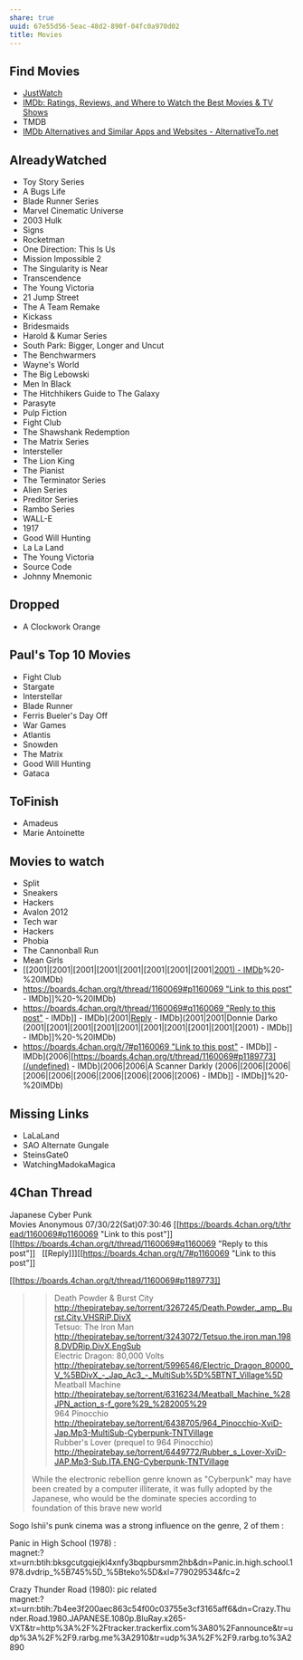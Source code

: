 ```yaml
---
share: true
uuid: 67e55d56-5eac-48d2-890f-04fc0a970d02
title: Movies
---
```

## Find Movies

*   [JustWatch](https://www.justwatch.com)
*   [IMDb: Ratings, Reviews, and Where to Watch the Best Movies & TV Shows](https://www.imdb.com)
* TMDB
*   [IMDb Alternatives and Similar Apps and Websites - AlternativeTo.net](https://alternativeto.net/software/imdb/)

AlreadyWatched
--------------

*   Toy Story Series
*   A Bugs Life
*   Blade Runner Series
*   Marvel Cinematic Universe
*   2003 Hulk
*   Signs
*   Rocketman
*   One Direction: This Is Us
*   Mission Impossible 2
*   The Singularity is Near
*   Transcendence
*   The Young Victoria
*   21 Jump Street
*   The A Team Remake
*   Kickass
*   Bridesmaids
*   Harold & Kumar Series
*   South Park: Bigger, Longer and Uncut
*   The Benchwarmers
*   Wayne's World
*   The Big Lebowski
*   Men In Black
*   The Hitchhikers Guide to The Galaxy
*   Parasyte
*   Pulp Fiction
*   Fight Club
*   The Shawshank Redemption
*   The Matrix Series
*   Intersteller
*   The Lion King
*   The Pianist
*   The Terminator Series
*   Alien Series
*   Preditor Series
*   Rambo Series
*   WALL-E
*   1917
*   Good Will Hunting
*   La La Land
*   The Young Victoria
*   Source Code
*   Johnny Mnemonic

Dropped
-------

*   A Clockwork Orange

Paul's Top 10 Movies
--------------------

*   Fight Club
*   Stargate
*   Interstellar
*   Blade Runner
*   Ferris Bueler's Day Off
*   War Games
*   Atlantis
*   Snowden
*   The Matrix
*   Good Will Hunting
*   Gataca

ToFinish
--------

*   Amadeus
*   Marie Antoinette

Movies to watch
---------------

*   Split
*   Sneakers
*   Hackers
*   Avalon 2012
*   Tech war
*   Hackers
*   Phobia
*   The Cannonball Run
*   Mean Girls
*   [[2001|[2001|[2001|[2001|[2001|[2001|[2001|[2001|[2001) - IMDb](/undefined)%20-%20IMDb)
*   [https://boards.4chan.org/t/thread/1160069#p1160069 "Link to this post"](/undefined) - IMDb]]%20-%20IMDb)
*   [https://boards.4chan.org/t/thread/1160069#q1160069 "Reply to this post"](/undefined) - IMDb]] - IMDb](2001|[Reply](/undefined) - IMDb](2001|2001|Donnie Darko (2001|[2001|[2001|[2001|[2001|[2001|[2001|[2001|[2001|[2001) - IMDb]] - IMDb]]%20-%20IMDb)
*   [https://boards.4chan.org/t/7#p1160069 "Link to this post"](/undefined) - IMDb]] - IMDb](2006|[https://boards.4chan.org/t/thread/1160069#p1189773](/undefined) - IMDb](2006|2006|A Scanner Darkly (2006|[2006|[2006|[2006|[2006|[2006|[2006|[2006|[2006|[2006) - IMDb]] - IMDb]]%20-%20IMDb)

Missing Links
-------------

*   LaLaLand
*   SAO Alternate Gungale
*   SteinsGate0
*   WatchingMadokaMagica
## 4Chan Thread

Japanese Cyber Punk Movies Anonymous 07/30/22(Sat)07:30:46 [[https://boards.4chan.org/t/thread/1160069#p1160069 "Link to this post"]][[https://boards.4chan.org/t/thread/1160069#q1160069 "Reply to this post"]]   [[Reply]]][[https://boards.4chan.org/t/7#p1160069 "Link to this post"]]

[[https://boards.4chan.org/t/thread/1160069#p1189773]]

> >Death Powder & Burst City  
> http://thepiratebay.se/torrent/3267245/Death.Powder._amp_.Burst.City.VHSRiP.DivX  
> >Tetsuo: The Iron Man  
> http://thepiratebay.se/torrent/3243072/Tetsuo.the.iron.man.1988.DVDRip.DivX.EngSub  
> >Electric Dragon: 80,000 Volts  
> http://thepiratebay.se/torrent/5996546/Electric_Dragon_80000_V_%5BDivX_-_Jap_Ac3_-_MultiSub%5D%5BTNT_Village%5D  
> >Meatball Machine  
> http://thepiratebay.se/torrent/6316234/Meatball_Machine_%28JPN_action_s-f_gore%29_%282005%29  
> >964 Pinocchio  
> http://thepiratebay.se/torrent/6438705/964_Pinocchio-XviD-Jap.Mp3-MultiSub-Cyberpunk-TNTVillage  
> >Rubber's Lover (prequel to 964 Pinocchio)  
> http://thepiratebay.se/torrent/6449772/Rubber_s_Lover-XviD-JAP.Mp3-Sub.ITA.ENG-Cyberpunk-TNTVillage  
>   
> While the electronic rebellion genre known as "Cyberpunk" may have been created by a computer illiterate, it was fully adopted by the Japanese, who would be the dominate species according to foundation of this brave new world

Sogo Ishii's punk cinema was a strong influence on the genre, 2 of them :  
  
Panic in High School (1978) :  
magnet:?xt=urn:btih:bksgcutgqiejkl4xnfy3bqpbursmm2hb&dn=Panic.in.high.school.1978.dvdrip_%5B745%5D_%5Bteko%5D&xl=779029534&fc=2  
  
Crazy Thunder Road (1980): pic related  
magnet:?xt=urn:btih:7b4ee3f200aec863c54f00c03755e3cf3165aff6&dn=Crazy.Thunder.Road.1980.JAPANESE.1080p.BluRay.x265-VXT&tr=http%3A%2F%2Ftracker.trackerfix.com%3A80%2Fannounce&tr=udp%3A%2F%2F9.rarbg.me%3A2910&tr=udp%3A%2F%2F9.rarbg.to%3A2890